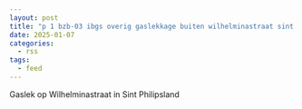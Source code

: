 ```yaml
---
layout: post
title: "p 1 bzb-03 ibgs overig gaslekkage buiten wilhelminastraat sint philipsland 192295 192231"
date: 2025-01-07
categories: 
  - rss
tags: 
  - feed
---
```


Gaslek op Wilhelminastraat in Sint Philipsland
